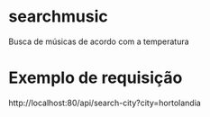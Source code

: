 # searchmusic
Busca de músicas de acordo com a temperatura

# Exemplo de requisição
http://localhost:80/api/search-city?city=hortolandia
